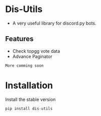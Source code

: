 # **Dis-Utils**

- A very useful library for discord.py bots.

## Features

* Check topgg vote data
* Advance Paginator

```fix
More comming soon
```

# **Installation**

Install the stable version
```py
pip install dis-utils
```